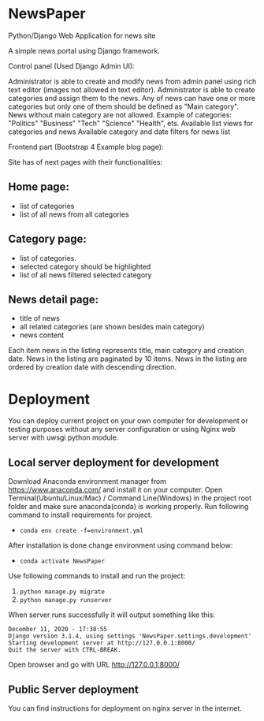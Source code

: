 # NewsPaper
Python/Django Web Application for news site

A simple news portal using Django framework.

Control panel (Used Django Admin UI):

Administrator is able to create and modify news from admin panel using rich text editor (images not allowed in text editor).
Administrator is able to create categories and assign them to the news.
Any of news can have one or more categories but only one of them should be defined as "Main category".
News without main category are not allowed. 
    Example of categories: "Politics" "Business" "Tech" "Science" "Health", ets.
Available list views for categories and news
Available category and date filters for news list

Frontend part (Bootstrap 4 Example blog page):

Site has of next pages with their functionalities:

## Home page:
 - list of categories
 - list of all news from all categories

## Category page:
 - list of categories.
 - selected category should be highlighted
 - list of all news filtered selected category


## News detail page:
 - title of news
 - all related categories (are shown besides main category)
 - news content

Each item news in the listing represents title, main category and creation date.
News in the listing are paginated by 10 items.
News in the listing are ordered by creation date with descending direction.

# Deployment
You can deploy current project on your own computer for development or testing purposes without any server configuration
 or using Nginx web server with uwsgi python module.

## Local server deployment for development
Download Anaconda environment manager from https://www.anaconda.com/ and install it on your computer.
Open Terminal(Ubuntu/Linux/Mac) / Command Line(Windows) in the project root folder and make sure anaconda(conda) is working properly.
Run following command to install requirements for project.
- ``conda env create -f=environment.yml``

After installation is done change environment using command below:
- ``conda activate NewsPaper``

Use following commands to install and run the project:
1. ``python manage.py migrate``
2. ``python manage.py runserver``

When server runs successfully it will output something like this:
```System check identified no issues (0 silenced).
December 11, 2020 - 17:38:55
Django version 3.1.4, using settings 'NewsPaper.settings.development'
Starting development server at http://127.0.0.1:8000/
Quit the server with CTRL-BREAK.
```
Open browser and go with URL http://127.0.0.1:8000/

## Public Server deployment
You can find instructions for deployment on nginx server in the internet.

